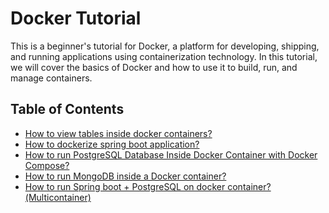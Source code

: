 # Docker Tutorial
This is a beginner's tutorial for Docker, a platform for developing, shipping, and running applications using containerization technology. In this tutorial, we will cover the basics of Docker and how to use it to build, run, and manage containers.

## Table of Contents
- [How to view tables inside docker containers?](https://github.com/telman03/docker-tutorial/blob/main/tutorial/dbtables.md)<br>
- [How to dockerize spring boot application?](https://github.com/telman03/docker-tutorial/blob/main/tutorial/dockerizespringboot.md)
- [How to run PostgreSQL Database Inside Docker Container with Docker Compose?](https://github.com/telman03/docker-tutorial/blob/main/tutorial/docker-postgre.md)
- [How to run MongoDB inside a Docker container?](https://github.com/telman03/docker-tutorial/blob/main/tutorial/dockermongo.md)
- [How to run Spring boot + PostgreSQL on docker container?(Multicontainer)](https://github.com/telman03/docker-tutorial/edit/main/tutorial/springboot-postgre.md)
